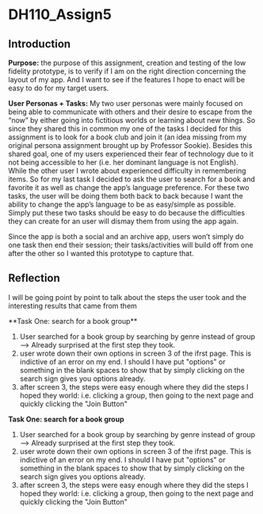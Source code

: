 # DH110_Assign5


<h2> Introduction </h2>

**Purpose:** the purpose of this assignment, creation and testing of the low fidelity prototype, is to verify if I am on the right direction concerning the layout of my app. And I want to see if the features I hope to enact will be easy to do for my target users.

**User Personas + Tasks:** My two user personas were mainly focused on being able to communicate with others and their desire to escape from the “now” by either going into fictitious worlds or learning about new things. So since they shared this in common my one of the tasks I decided for this assignment is to look for a book club and join it (an idea missing from my original persona assignment brought up by Professor Sookie). Besides this shared goal, one of my users experienced their fear of technology due to it not being accessible to her (i.e. her dominant language is not English). While the other user I wrote about experienced difficulty in remembering items. So for my last task I decided to ask the user to search for a book and favorite it as well as change the app’s language preference. For these two tasks, the user will be doing them both back to back because I want the ability to change the app’s language to be as easy/simple as possible. Simply put these two tasks should be easy to do because the difficulties they can create for an user will dismay them from using the app again.


Since the app is both a social and an archive app, users won’t simply do one task then end their session; their tasks/activities will build off from one after the other so I wanted this prototype to capture that. 


<h2> Reflection </h2>
<p> I will be going point by point to talk about the steps the user took and the interesting results that came from them </p>
**Task One: search for a book group**
<ol>
  <li>User searched for a book group by searching by genre instead of group --> Already surprised at the first step they took. </li>
  <li>user wrote down their own options in screen 3 of the ifrst page. This is indictive of an error on my end. I should I have put "options" or something in the blank spaces to show that by simply clicking on the search sign gives you options already. </li>
  <li>after screen 3, the steps were easy enough where they did the steps I hoped they world: i.e. clicking a group, then going to the next page and quickly clicking the "Join Button"</li>
</ol>

**Task One: search for a book group**
<ol>
  <li>User searched for a book group by searching by genre instead of group --> Already surprised at the first step they took. </li>
  <li>user wrote down their own options in screen 3 of the ifrst page. This is indictive of an error on my end. I should I have put "options" or something in the blank spaces to show that by simply clicking on the search sign gives you options already. </li>
  <li>after screen 3, the steps were easy enough where they did the steps I hoped they world: i.e. clicking a group, then going to the next page and quickly clicking the "Join Button"</li>
</ol>
